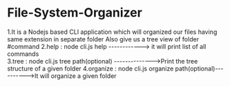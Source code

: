 # File-System-Organizer
1.It is a Nodejs based CLI application which will organized our files having same extension in separate folder Also give us a  tree view of folder 
#command
2.help : node cli.js help  ------------>   it will print list of all commands  
3.tree : node cli.js tree path(optional)  -------------->Print the tree structure of a given folder 
4.organize : node cli.js organize path(optional)---------->It will organize a given folder  
